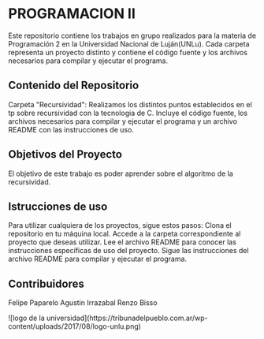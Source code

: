 # PROGRAMACION II
Este repositorio contiene los trabajos en grupo realizados para la materia de Programación 2 en la Universidad Nacional de Luján(UNLu). 
Cada carpeta representa un proyecto distinto y contiene el código fuente y los archivos necesarios para compilar y ejecutar el programa.

## Contenido del Repositorio
Carpeta "Recursividad": Realizamos los distintos puntos establecidos en el tp sobre recursividad con la tecnologia de C. Incluye el código fuente, los archivos necesarios para compilar y ejecutar el programa y un archivo README con las instrucciones de uso.

## Objetivos del Proyecto
El objetivo de este trabajo es poder aprender sobre el algoritmo de la recursividad.  

## Istrucciones de uso
Para utilizar cualquiera de los proyectos, sigue estos pasos:
Clona el repositorio en tu máquina local.
Accede a la carpeta correspondiente al proyecto que deseas utilizar.
Lee el archivo README para conocer las instrucciones específicas de uso del proyecto.
Sigue las instrucciones del archivo README para compilar y ejecutar el programa.

## Contribuidores
Felipe Paparelo
Agustin Irrazabal
Renzo Bisso

<div class="text-center">
    ![logo de la universidad](https://tribunadelpueblo.com.ar/wp-content/uploads/2017/08/logo-unlu.png)
</div>
